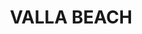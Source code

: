 ---
lastmod: '2025-04-06T06:05:20+00:00'
latitude: -30.604667
layout: suburb
longitude: 152.956681
postcode: '2448'
state: NSW
title: VALLA BEACH
url: /nsw/valla-beach/
---